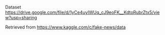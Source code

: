 Dataset
https://drive.google.com/file/d/1yCe4uyIWUq_cJ9eoFK__KdtoRubrZtx5/view?usp=sharing

Retrieved from
https://www.kaggle.com/c/fake-news/data
